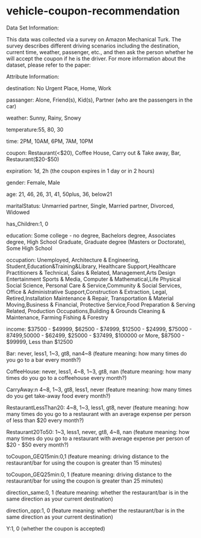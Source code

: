 # vehicle-coupon-recommendation
Data Set Information:

This data was collected via a survey on Amazon Mechanical Turk. The survey describes different driving scenarios including the destination, current time, weather, passenger, etc., and then ask the person whether he will accept the coupon if he is the driver. For more information about the dataset, please refer to the paper:

Attribute Information:

destination: No Urgent Place, Home, Work

passanger: Alone, Friend(s), Kid(s), Partner (who are the passengers in the car)

weather: Sunny, Rainy, Snowy

temperature:55, 80, 30

time: 2PM, 10AM, 6PM, 7AM, 10PM

coupon: Restaurant(<$20), Coffee House, Carry out & Take away, Bar, Restaurant($20-$50)

expiration: 1d, 2h (the coupon expires in 1 day or in 2 hours)

gender: Female, Male

age: 21, 46, 26, 31, 41, 50plus, 36, below21

maritalStatus: Unmarried partner, Single, Married partner, Divorced, Widowed

has_Children:1, 0

education: Some college - no degree, Bachelors degree, Associates degree, High School Graduate, Graduate degree (Masters or Doctorate), Some High School

occupation: Unemployed, Architecture & Engineering, Student,Education&Training&Library, Healthcare Support,Healthcare Practitioners & Technical, Sales & Related, Management,Arts Design Entertainment Sports & Media, Computer & Mathematical,Life Physical Social Science, Personal Care & Service,Community & Social Services, Office & Administrative Support,Construction & Extraction, Legal, Retired,Installation Maintenance & Repair, Transportation & Material Moving,Business & Financial, Protective Service,Food Preparation & Serving Related, Production Occupations,Building & Grounds Cleaning & Maintenance, Farming Fishing & Forestry

income: $37500 - $49999, $62500 - $74999, $12500 - $24999, $75000 - $87499,$50000 - $62499, $25000 - $37499, $100000 or More, $87500 - $99999, Less than $12500

Bar: never, less1,  1~3,  gt8,  nan4~8 (feature meaning: how many times do you go to a bar every month?)

CoffeeHouse: never,  less1,  4~8,  1~3, gt8, nan (feature meaning: how many times do you go to a coffeehouse every month?)

CarryAway:n 4~8,  1~3,  gt8, less1, never (feature meaning: how many times do you get take-away food every month?)

RestaurantLessThan20: 4~8, 1~3, less1, gt8, never (feature meaning: how many times do you go to a restaurant with an average expense per person of less than $20 every month?)

Restaurant20To50: 1~3, less1, never, gt8, 4~8, nan (feature meaning: how many times do you go to a restaurant with average expense per person of $20 - $50 every month?)

toCoupon_GEQ15min:0,1 (feature meaning: driving distance to the restaurant/bar for using the coupon is greater than 15 minutes)

toCoupon_GEQ25min:0, 1 (feature meaning: driving distance to the restaurant/bar for using the coupon is greater than 25 minutes)

direction_same:0, 1 (feature meaning: whether the restaurant/bar is in the same direction as your current destination)

direction_opp:1, 0 (feature meaning: whether the restaurant/bar is in the same direction as your current destination)

Y:1, 0 (whether the coupon is accepted)
